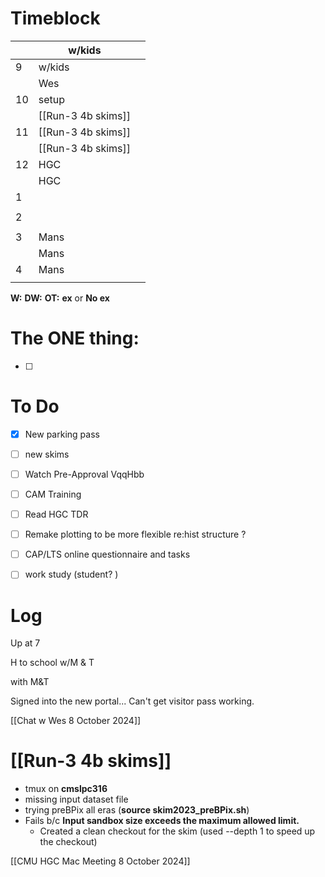 # Timeblock

|     | w/kids             |     |
| --- | ------------------ | --- |
| 9   | w/kids             |     |
|     | Wes                |     |
| 10  | setup              |     |
|     | [[Run-3 4b skims]] |     |
| 11  | [[Run-3 4b skims]] |     |
|     | [[Run-3 4b skims]] |     |
| 12  | HGC                |     |
|     | HGC                |     |
| 1   |                    |     |
|     |                    |     |
| 2   |                    |     |
|     |                    |     |
| 3   | Mans               |     |
|     | Mans               |     |
| 4   | Mans               |     |
|     |                    |     |

**W:**
**DW:**
**OT:**
**ex** or **No ex**

# The ONE thing: 
- [ ] 


# To Do
- [x] New parking pass
- [ ] new skims
- [ ] Watch Pre-Approval VqqHbb
- [ ] CAM Training
- [ ] Read HGC TDR
- [ ] Remake plotting to be more flexible re:hist structure ? 
- [ ]  CAP/LTS online questionnaire and tasks
- [ ] work study (student? )


# Log

Up at 7 

H to school w/M & T

with M&T

Signed into the new portal... Can't get visitor pass working.

[[Chat w Wes 8 October 2024]]


# [[Run-3 4b skims]]
- tmux on **cmslpc316**
- missing input dataset file
- trying preBPix all eras (**source skim2023_preBPix.sh**)
- Fails b/c **Input sandbox size exceeds the maximum allowed limit.**
	- Created a clean checkout for the skim (used --depth 1 to speed up the checkout)



[[CMU HGC Mac Meeting 8 October 2024]]